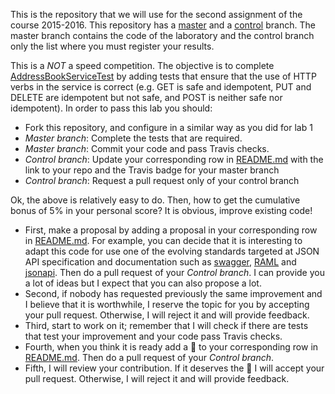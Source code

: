 This is the repository that we will use for the second assignment of the course 2015-2016. This repository has a [master](/UNIZAR-30246-WebEngineering/Laboratory-3-Restful-Web-Services/tree/master) and a [control](/UNIZAR-30246-WebEngineering/Laboratory-3-Restful-Web-Services/tree/control) branch. The master branch contains the code of the laboratory and the control branch only the list where you must register your results. 

This is a *NOT* a speed competition. The objective is to complete [AddressBookServiceTest](https://github.com/UNIZAR-30246-WebEngineering/Laboratory-3-Restful-Web-Services/blob/master/src/test/java/rest/addressbook/AddressBookServiceTest.java) by adding tests that ensure that the use of HTTP verbs in the service is correct (e.g. GET is safe and idempotent, PUT and DELETE are idempotent but not safe, and POST is neither safe nor idempotent). In order to pass this lab you should:
- Fork this repository, and configure in a similar way as you did for lab 1
- _Master branch_: Complete the tests that are required.
- _Master branch_: Commit your code and pass Travis checks.
- _Control branch_: Update your corresponding row in [README.md](/UNIZAR-30246-WebEngineering/Laboratory-3-Restufl-Web-Services/tree/control/README.md) with the link to your repo and the Travis badge for your master branch
- _Control branch_: Request a pull request only of your control branch

Ok, the above is relatively easy to do. Then, how to get the cumulative bonus of 5% in your personal score? It is obvious, improve existing code!
- First, make a proposal by adding a proposal in your corresponding row in [README.md](/UNIZAR-30246-WebEngineering/Laboratory-3-Restufl-Web-Services/tree/control/README.md). For example, you can decide that it is interesting to adapt this code for use one of the evolving standards targeted at JSON API specification and documentation such as [swagger](http://swagger.io/), [RAML](http://raml.org/) and [jsonapi](http://jsonapi.org/). Then do a pull request of your _Control branch_. I can provide you a lot of ideas but I expect that you can also propose a lot.
- Second, if nobody has requested previously the same improvement and I believe that it is worthwhile, I reserve the topic for you by accepting your pull request. Otherwise, I will reject it and will provide feedback.
- Third, start to work on it; remember that I will check if there are tests that test your improvement and your code pass Travis checks.
- Fourth, when you think it is ready add a :gift: to your corresponding row in [README.md](/UNIZAR-30246-WebEngineering/Laboratory-3-Restufl-Web-Services/tree/control/README.md). Then do a pull request of your _Control branch_.
- Fifth, I will review your contribution. If it deserves the :gift: I will accept your pull request. Otherwise, I will reject it and will provide feedback.

 